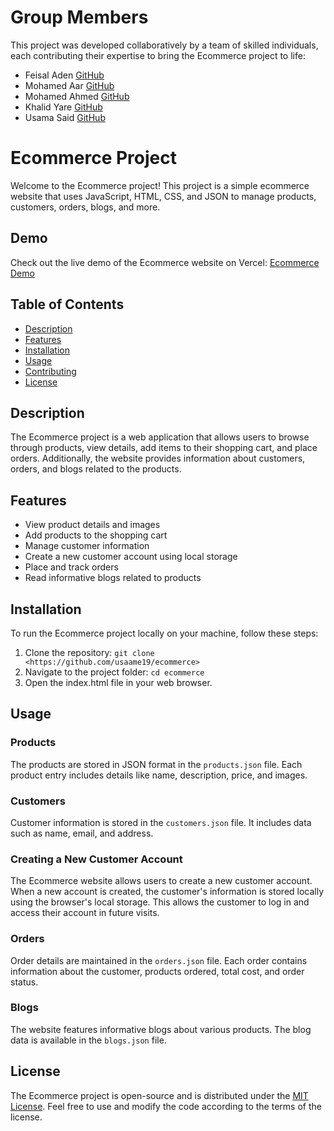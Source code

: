 # Group Members
This project was developed collaboratively by a team of skilled individuals, each contributing their expertise to bring the Ecommerce project to life:

- Feisal Aden [GitHub](https://github.com/Feisal2023)
- Mohamed Aar [GitHub](https://github.com/Aarka8888)
- Mohamed Ahmed [GitHub](https://github.com/moTheDev)
- Khalid Yare [GitHub](https://github.com/khaalid-yare)
- Usama Said [GitHub](https://github.com/usaame19)

# Ecommerce Project

Welcome to the Ecommerce project! This project is a simple ecommerce website that uses JavaScript, HTML, CSS, and JSON to manage products, customers, orders, blogs, and more.

## Demo

Check out the live demo of the Ecommerce website on Vercel: [Ecommerce Demo](https://ganacsi.vercel.app/)

## Table of Contents

- [Description](#description)
- [Features](#features)
- [Installation](#installation)
- [Usage](#usage)
- [Contributing](#contributing)
- [License](#license)

## Description

The Ecommerce project is a web application that allows users to browse through products, view details, add items to their shopping cart, and place orders. Additionally, the website provides information about customers, orders, and blogs related to the products.

## Features

- View product details and images
- Add products to the shopping cart
- Manage customer information
- Create a new customer account using local storage
- Place and track orders
- Read informative blogs related to products

## Installation

To run the Ecommerce project locally on your machine, follow these steps:

1. Clone the repository: `git clone <https://github.com/usaame19/ecommerce>`
2. Navigate to the project folder: `cd ecommerce`
3. Open the index.html file in your web browser.

## Usage

### Products

The products are stored in JSON format in the `products.json` file. Each product entry includes details like name, description, price, and images.

### Customers

Customer information is stored in the `customers.json` file. It includes data such as name, email, and address.

### Creating a New Customer Account

The Ecommerce website allows users to create a new customer account. When a new account is created, the customer's information is stored locally using the browser's local storage. This allows the customer to log in and access their account in future visits.

### Orders

Order details are maintained in the `orders.json` file. Each order contains information about the customer, products ordered, total cost, and order status.

### Blogs

The website features informative blogs about various products. The blog data is available in the `blogs.json` file.

## License

The Ecommerce project is open-source and is distributed under the [MIT License](LICENSE). Feel free to use and modify the code according to the terms of the license.


